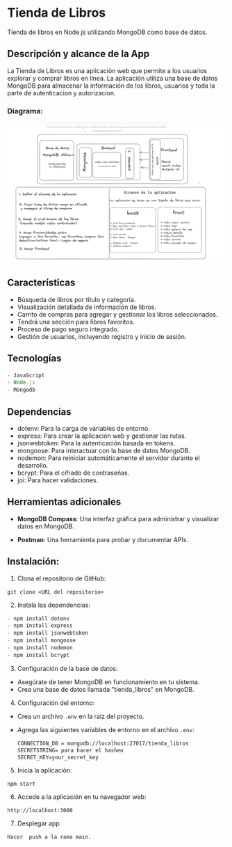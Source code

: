 
# Tienda de Libros

 Tienda de libros en Node.js utilizando MongoDB como base de datos.

## Descripción y alcance de la App

La Tienda de Libros es una aplicación web que permite a los usuarios explorar y comprar libros en línea. La aplicación utiliza una base de datos MongoDB para almacenar la información de los libros, usuarios y toda la parte de autenticacion y autorizacion.

### Diagrama:

![proyect](assets/proyect.jpg)


## Características

- Búsqueda de libros por título y categoría.
- Visualización detallada de información de libros.
- Carrito de compras para agregar y gestionar los libros seleccionados.
- Tendrá una sección para libros favoritos.
- Proceso de pago seguro integrado.
- Gestión de usuarios, incluyendo registro y inicio de sesión.

## Tecnologías
```javascript
- JavaScript
- Node.js
- Mongodb
```
## Dependencias

- dotenv: Para la carga de variables de entorno.
- express: Para crear la aplicación web y gestionar las rutas.
- jsonwebtoken: Para la autenticación basada en tokens.
- mongoose: Para interactuar con la base de datos MongoDB.
- nodemon: Para reiniciar automáticamente el servidor durante el desarrollo.
- bcrypt: Para el cifrado de contraseñas.
- joi: Para hacer validaciones.


## Herramientas adicionales

- **MongoDB Compass**: Una interfaz gráfica para administrar y visualizar datos en MongoDB.

- **Postman**: Una herramienta para probar y documentar APIs.

## Instalación: 

1. Clona el repositorio de GitHub:
```
git clone <URL del repositorio>
```
2. Instala las dependencias:
```javascript
- npm install dotenv
- npm install express
- npm install jsonwebtoken
- npm install mongoose
- npm install nodemon 
- npm install bcrypt
```
3. Configuración de la base de datos:
- Asegúrate de tener MongoDB en funcionamiento en tu sistema.
- Crea una base de datos llamada "tienda_libros" en MongoDB.

4. Configuración del entorno:
- Crea un archivo `.env` en la raíz del proyecto.
- Agrega las siguientes variables de entorno en el archivo `.env`:

  ```
  CONNECTION_DB = mongodb://localhost:27017/tienda_libros
  SECRETSTRING= para hacer el hasheo
  SECRET_KEY=your_secret_key
  ```

5. Inicia la aplicación:
```
npm start 
```

6. Accede a la aplicación en tu navegador web:

```
http://localhost:3000
```

7. Desplegar app 
```
Hacer  push a la rama main.
```

